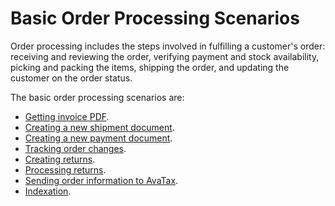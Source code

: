 # Basic Order Processing Scenarios

Order processing includes the steps involved in fulfilling a customer's order: receiving and reviewing the order, verifying payment and stock availability, picking and packing the items, shipping the order, and updating the customer on the order status. 

The basic order processing scenarios are:

* [Getting invoice PDF](getting-invoice-pdf.md).
* [Creating a new shipment document](new-shipment-document.md).
* [Creating a new payment document](new-payment-document.md).
* [Tracking order changes](tracking-order-changes.md).
* [Creating returns](creating-returns.md).
* [Processing returns](processing-returns.md).
* [Sending order information to AvaTax](sending-order-information-to-avatax.md).
* [Indexation](indexation.md).
